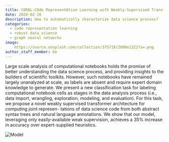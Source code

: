 ```yaml
---
title: CORAL:COde RepresentAtion Learning with Weakly-Supervised Transformers
date: 2020-02-16
description: How to automatically characterize data science process?
categories:
  - code representation learning
  - robust data science
  - graph neural networks
image:
    https://source.unsplash.com/collection/375719/2000x1322?a=.png
author_staff_member: Ge
---
```


Large scale analysis of computational notebooks holds the promise of better understanding the data science process, and providing insights to the builders of scientific toolkits. However, such notebooks have remained largely unanalyzed at scale, as labels are absent and require expert domain knowledge to generate. We present a new classification task for labeling computational notebook cells as stages in the data analysis process (i.e., data import, wrangling, exploration, modeling, and evaluation). For this task, we propose a novel weakly supervised transformer architecture for computing joint represen- tations of data science code from both abstract syntax trees and natural language annotations. We show that our model, leveraging only easily-available weak supervision, achieves a 35% increase in accuracy over expert-supplied heuristics.

![Model](https://tva1.sinaimg.cn/large/0082zybply1gbyb6luz08j30x80u0wlm.jpg)


